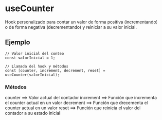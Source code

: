 # useCounter

Hook personalizado para contar un valor de forma positiva (incrementando) o de forma negativa (decrementando) y reiniciar a su valor inicial.

## Ejemplo

```
// Valor inicial del conteo
const valorInicial = 1;

// Llamada del hook y métodos
const [counter, increment, decrement, reset] = useCounter(valorInicial);

```

### Métodos
counter  ==>  Valor actual del contador
increment  ==>  Función que incrementa el counter actual en un valor
decrement  ==>  Función que drecementa el counter actual en un valor
reset  ==>  Función que reinicia el valor del contador a su estado inicial